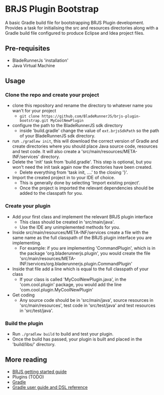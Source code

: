 # BRJS Plugin Bootstrap

A basic Gradle build file for bootstrapping BRJS Plugin development. Provides a task for initialising the src and resources directories along with a Gradle build file configured to produce Eclipse and Idea project files.

## Pre-requisites
- BladeRunnerJs 'installation'
- Java Virtual Machine

## Usage

### Clone the repo and create your project
- clone this repository and rename the directory to whatever name you wan't for your project
  - `git clone https://github.com/BladeRunnerJS/brjs-plugin-bootstrap.git MyCoolNewPlugin`
- configure the path to the BladeRunnerJS sdk directory
  - inside 'build.gradle' change the value of `ext.brjsSdkPath` so the path of your BladeRunnerJS sdk directory. 
- run `./gradlew init`, this will download the correct version of Gradle and create directories where you should place Java source code, resources and test code. It will also create a 'src/main/resources/META-INF/services' directory.
- Delete the 'init' task from 'build.gradle'. This step is optional, but you won't need the init task again now the directories have been created.
  - Delete everything from 'task init, ....' to the closing '}'.
- Import the created project in to your IDE of choice.
  - This is generally done by selecting 'Import existing project'.
  - Once the project is imported the relevant dependencies should be added to the classpath for you.
 
### Create your plugin
- Add your first class and implement the relevant BRJS plugin interface
  - This class should be created in 'src/main/java'.
  - Use the IDE any unimplemented methods for you.
- Inside src/main/resources/META-INF/services create a file with the same name as the full classpath of the BRJS plugin interface you are implementing.
  - For example: if you are implementing 'CommandPlugin', which is in the package 'org.bladerunnerjs.plugin', you would create the file 'src/main/resources/META-INF/services/org.bladerunnerjs.plugin.CommandPlugin'
- Inside that file add a line which is equal to the full classpath of your class
  - If your class is called 'MyCoolNewPlugin.java', in the 'com.cool.plugin' package, you would add the line 'com.cool.plugin.MyCoolNewPlugin'
- Get coding
  - Any source code should be in 'src/main/java', source resources in 'src/main/resources', test code in 'src/test/java' and test resources in 'src/test/java'.

### Build the plugin
- Run `./gradlew build` to build and test your plugin.
- Once the build has passed, your plugin is built and placed in the 'build/libs/' directory.

## More reading
- [BRJS getting started guide](http://bladerunnerjs.org/docs/use/getting_started/)
- Plugins (TODO)
- [Gradle](http://www.gradle.org/)
- [Gradle user guide and DSL reference](http://www.gradle.org/documentation)